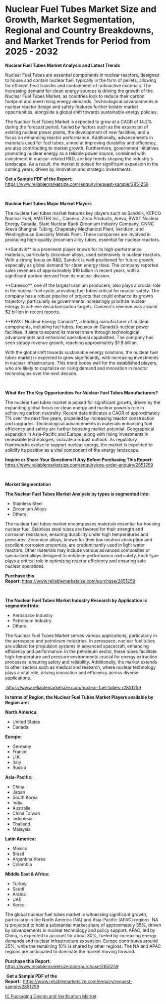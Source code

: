 <p><h1>Nuclear Fuel Tubes Market Size and Growth, Market Segmentation, Regional and Country Breakdowns, and Market Trends for Period from 2025 -  2032</h1></p><p><strong>Nuclear Fuel Tubes Market Analysis and Latest Trends</strong></p>
<p><p>Nuclear Fuel Tubes are essential components in nuclear reactors, designed to house and contain nuclear fuel, typically in the form of pellets, allowing for efficient heat transfer and containment of radioactive materials. The increasing demand for clean energy sources is driving the growth of the Nuclear Fuel Tubes Market, as countries look to reduce their carbon footprint and meet rising energy demands. Technological advancements in nuclear reactor design and safety features further bolster market opportunities, alongside a global shift towards sustainable energy policies.</p><p>The Nuclear Fuel Tubes Market is expected to grow at a CAGR of 14.2% during the forecast period, fueled by factors such as the expansion of existing nuclear power plants, the development of new facilities, and a focus on enhancing reactor performance. Additionally, advancements in materials used for fuel tubes, aimed at improving durability and efficiency, are also contributing to market growth. Furthermore, government initiatives promoting nuclear energy as a reliable power source, combined with investment in nuclear-related R&D, are key trends shaping the industry's landscape. As a result, the market is poised for significant expansion in the coming years, driven by innovation and strategic investments.</p></p>
<p><strong>Get a Sample PDF of the Report:&nbsp;</strong> <a href="https://www.reliablemarketsize.com/enquiry/request-sample/2851259?utm_campaign=3352&utm_medium=2&utm_source=Github&utm_content=ia&utm_term=11032025&utm_id=nuclear-fuel-tubes">https://www.reliablemarketsize.com/enquiry/request-sample/2851259</a></p>
<p>&nbsp;</p>
<p><strong>Nuclear Fuel Tubes Major Market Players</strong></p>
<p><p>The nuclear fuel tubes market features key players such as Sandvik, KEPCO Nuclear Fuel, AMETEK Inc., Cameco, Zirco Products, Areva, BWXT Nuclear Energy Canada, State Nuclear Baoti Zirconium Industry Company, CNNC Areva Shanghai Tubing, Chepetsky Mechanical Plant, Veridiam, and Westinghouse Specialty Metals Plant. These companies are involved in producing high-quality zirconium alloy tubes, essential for nuclear reactors.</p><p>**Sandvik** is a prominent player known for its high-performance materials, particularly zirconium alloys, used extensively in nuclear reactors. With a strong focus on R&D, Sandvik is well-positioned for future growth, especially as global demand for clean energy rises. The company reported sales revenues of approximately $10 billion in recent years, with a significant portion derived from its nuclear division.</p><p>**Cameco**, one of the largest uranium producers, also plays a crucial role in the nuclear fuel cycle, providing fuel tubes critical for reactor safety. The company has a robust pipeline of projects that could enhance its growth trajectory, particularly as governments increasingly prioritize nuclear energy to achieve decarbonization targets. Cameco's revenue was around $2 billion in recent reports.</p><p>**BWXT Nuclear Energy Canada**, a leading manufacturer of nuclear components, including fuel tubes, focuses on Canada’s nuclear power facilities. It aims to expand its market share through technological advancements and enhanced operational capabilities. The company has seen steady revenue growth, reaching approximately $1.8 billion.</p><p>With the global shift towards sustainable energy solutions, the nuclear fuel tubes market is expected to grow significantly, with increasing investments in nuclear infrastructure. This trend bodes well for the established players, who are likely to capitalize on rising demand and innovation in reactor technologies over the next decade.</p></p>
<p>&nbsp;</p>
<p><strong>What Are The Key Opportunities For Nuclear Fuel Tubes Manufacturers?</strong></p>
<p><p>The nuclear fuel tubes market is poised for significant growth, driven by the expanding global focus on clean energy and nuclear power's role in achieving carbon neutrality. Recent data indicates a CAGR of approximately 7% over the next five years, propelled by increasing reactor construction and upgrades. Technological advancements in materials enhancing fuel efficiency and safety are further boosting market potential. Geographical expansion in Asia-Pacific and Europe, along with rising investments in renewable technologies, indicate a robust outlook. As regulatory frameworks evolve to support nuclear energy, the market is expected to solidify its position as a vital component of the energy landscape.</p></p>
<p><strong>Inquire or Share Your Questions If Any Before Purchasing This Report:</strong> <a href="https://www.reliablemarketsize.com/enquiry/pre-order-enquiry/2851259?utm_campaign=3352&utm_medium=2&utm_source=Github&utm_content=ia&utm_term=11032025&utm_id=nuclear-fuel-tubes">https://www.reliablemarketsize.com/enquiry/pre-order-enquiry/2851259</a></p>
<p>&nbsp;</p>
<p><strong>Market Segmentation</strong></p>
<p><strong>The Nuclear Fuel Tubes Market Analysis by types is segmented into:</strong></p>
<p><ul><li>Stainless Steel</li><li>Zirconium Alloys</li><li>Others</li></ul></p>
<p><p>The nuclear fuel tubes market encompasses materials essential for housing nuclear fuel. Stainless steel tubes are favored for their strength and corrosion resistance, ensuring durability under high temperatures and pressures. Zirconium alloys, known for their low neutron absorption and excellent corrosion properties, are predominantly used in light water reactors. Other materials may include various advanced composites or specialized alloys designed to enhance performance and safety. Each type plays a critical role in optimizing reactor efficiency and ensuring safe nuclear operations.</p></p>
<p><strong>Purchase this Report:&nbsp;</strong><a href="https://www.reliablemarketsize.com/purchase/2851259?utm_campaign=3352&utm_medium=2&utm_source=Github&utm_content=ia&utm_term=11032025&utm_id=nuclear-fuel-tubes">https://www.reliablemarketsize.com/purchase/2851259</a></p>
<p>&nbsp;</p>
<p><strong>The Nuclear Fuel Tubes Market Industry Research by Application is segmented into:</strong></p>
<p><ul><li>Aerospace Industry</li><li>Petroleum Industry</li><li>Others</li></ul></p>
<p><p>The Nuclear Fuel Tubes Market serves various applications, particularly in the aerospace and petroleum industries. In aerospace, nuclear fuel tubes are utilized for propulsion systems in advanced spacecraft, enhancing efficiency and performance. In the petroleum sector, these tubes facilitate high-temperature and pressure environments crucial for energy extraction processes, ensuring safety and reliability. Additionally, the market extends to other sectors such as medical and research, where nuclear technology plays a vital role, driving innovation and efficiency across diverse applications.</p></p>
<p><a href="https://www.reliablemarketsize.com/nuclear-fuel-tubes-r2851259?utm_campaign=3352&utm_medium=2&utm_source=Github&utm_content=ia&utm_term=11032025&utm_id=nuclear-fuel-tubes">&nbsp;https://www.reliablemarketsize.com/nuclear-fuel-tubes-r2851259</a></p>
<p><strong>In terms of Region, the Nuclear Fuel Tubes Market Players available by Region are:</strong></p>
<p>
    <p> <strong> North America: </strong>
        <ul>
            <li>United States</li>
            <li>Canada</li>
        </ul>
        </p> 
    <p> <strong> Europe: </strong>
        <ul>
            <li>Germany</li>
            <li>France</li>
            <li>U.K.</li>
            <li>Italy</li>
            <li>Russia</li>
        </ul>
        </p> 
    <p> <strong> Asia-Pacific: </strong>
        <ul>
            <li>China</li>
            <li>Japan</li>
            <li>South Korea</li>
            <li>India</li>
            <li>Australia</li>
            <li>China Taiwan</li>
            <li>Indonesia</li>
            <li>Thailand</li>
            <li>Malaysia</li>
        </ul>
        </p> 
    <p> <strong> Latin America: </strong>
        <ul>
            <li>Mexico</li>
            <li>Brazil</li>
            <li>Argentina Korea</li>
            <li>Colombia</li>
        </ul>
        </p> 
    <p> <strong> Middle East & Africa: </strong>
        <ul>
            <li>Turkey</li>
            <li>Saudi</li>
            <li>Arabia</li>
            <li>UAE</li>
            <li>Korea</li>
        </ul>
    </p>
    </p>
<p><p>The global nuclear fuel tubes market is witnessing significant growth, particularly in the North America (NA) and Asia-Pacific (APAC) regions. NA is projected to hold a substantial market share of approximately 35%, driven by advancements in nuclear technology and policy support. APAC, led by China, is expected to account for about 30%, fueled by increasing energy demands and nuclear infrastructure expansion. Europe contributes around 25%, while the remaining 10% is shared by other regions. The NA and APAC regions are anticipated to dominate the market moving forward.</p></p>
<p><strong>Purchase this Report: </strong><a href="https://www.reliablemarketsize.com/purchase/2851259?utm_campaign=3352&utm_medium=2&utm_source=Github&utm_content=ia&utm_term=11032025&utm_id=nuclear-fuel-tubes">https://www.reliablemarketsize.com/purchase/2851259</a></p>
<p>&nbsp;<strong>Get a Sample PDF of the Report:&nbsp;&nbsp;</strong><a href="https://www.reliablemarketsize.com/enquiry/request-sample/2851259?utm_campaign=3352&utm_medium=2&utm_source=Github&utm_content=ia&utm_term=11032025&utm_id=nuclear-fuel-tubes">https://www.reliablemarketsize.com/enquiry/request-sample/2851259</a></p>
<p><strong></strong></p>
<p><p><a href="https://github.com/eleussabra/Market-Research-Report-List-1/blob/main/ic-packaging-design-and-verification-market.md?utm_campaign=3352&utm_medium=2&utm_source=Github&utm_content=ia&utm_term=11032025&utm_id=nuclear-fuel-tubes">IC Packaging Design and Verification Market</a></p></p>